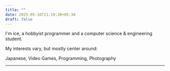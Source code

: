 ```yaml
---
title: ""
date: 2025-05-16T21:19:30+05:30
draft: false
---
```

I'm ice, a hobbyist programmer and a computer science & engineering student.

My interests vary, but mostly center around:

Japanese, Video Games, Programming, Photography

***
